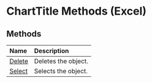 
# ChartTitle Methods (Excel)

## Methods



|**Name**|**Description**|
|:-----|:-----|
|[Delete](f5ad76d9-2cec-d834-283f-c1f5ab17db1b.md)|Deletes the object.|
|[Select](3ca37ca1-c874-cf06-dc4a-38df1879a5e2.md)|Selects the object.|
